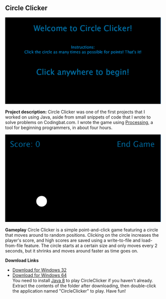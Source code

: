## Circle Clicker

<img src="/images/CircleClickerwelcomepage.PNG"> 

**Project description:** Circle Clicker was one of the first projects that I worked on using Java, aside from small snippets of code that I wrote to solve problems on Codingbat.com. I wrote the game using <a href = "https://processing.org/">Processing</a>, a tool for beginning programmers, in about four hours. 

<img src="/images/CircleClickergameplay.PNG"> 

**Gameplay** Circle Clicker is a simple point-and-click game featuring a circle that moves around to random positions. Clicking on the circle increases the player's score, and high scores are saved using a write-to-file and load-from-file feature. The circle starts at a certain size and only moves every 2 seconds, but it shrinks and moves around faster as time goes on. 

**Download Links**
- <a href="/downloads/CircleClicker-Win32.zip" download>Download for Windows 32</a>
- <a href="/downloads/CircleClicker-Win64.zip" download>Download for Windows 64</a><br>
You need to install <a href = "https://www.oracle.com/technetwork/java/javase/downloads/jdk8-downloads-2133151.html">Java 8</a> to play CircleClicker if you haven't already. Extract the contents of the folder after downloading, then double-click the application named "CircleClicker" to play. Have fun!

